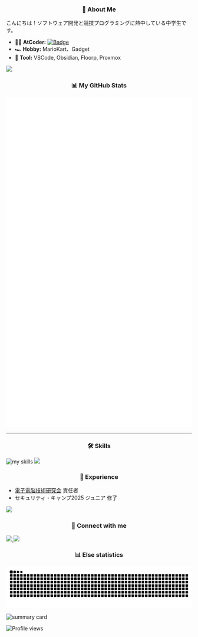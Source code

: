 <h3 align="center">👋 About Me</h3>

こんにちは！ソフトウェア開発と競技プログラミングに熱中している中学生です。


- 🧑‍💻 **AtCoder:** [![Badge](https://cp-logo.vercel.app/atcoder/yuubinnkyoku?logo=true)](https://atcoder.jp/users/yuubinnkyoku)
- 🏎️ **Hobby:** MarioKart、Gadget
- 🔧 **Tool:** VSCode, Obsidian, Floorp, Proxmox

<img src="https://user-images.githubusercontent.com/73097560/115834477-dbab4500-a447-11eb-908a-139a6edaec5c.gif">

<h3 align="center">📊 My GitHub Stats</h3>

<img src="github-metrics.svg" alt="Metrics">

---

<h3 align="center">🛠️ Skills</h3>
<img alt="my skills" src="https://skillicons.dev/icons?theme=dark&perline=7&i=cpp,dart,py,bots,docker,gcp,github,notion,unity,vscode,windows,notion,flutter,pwsh,twitter,discord" />



<img src="https://user-images.githubusercontent.com/73097560/115834477-dbab4500-a447-11eb-908a-139a6edaec5c.gif">

<h3 align="center">💼 Experience</h3>

- [電子電脳技術研究会](https://github.com/tsukuba-denden) 責任者
- セキュリティ・キャンプ2025 ジュニア 修了

<img src="https://user-images.githubusercontent.com/73097560/115834477-dbab4500-a447-11eb-908a-139a6edaec5c.gif">

<h3 align="center">🔗 Connect with me</h3>

<a href="https://twitter.com/yuubinnkyoku_mk">
    <img src="https://img.shields.io/twitter/url/https/twitter.com/cloudposse.svg?style=social&label=Follow @yuubinnkyou_mk">
</a>


<img src="https://user-images.githubusercontent.com/73097560/115834477-dbab4500-a447-11eb-908a-139a6edaec5c.gif">



<h3 align="center">📊 Else statistics</h3>

![](https://raw.githubusercontent.com/yuubinnkyoku/yuubinnkyoku/output/github-contribution-grid-snake.svg)

![summary card](https://github-profile-summary-cards.vercel.app/api/cards/profile-details?username=yuubinnkyoku&theme=monokai)

![Profile views](https://komarev.com/ghpvc/?username=yuubinnkyoku)

<!--![yuubinnkyoku's GitHub stats](https://github-readme-stats.vercel.app/api?username=yuubinnkyoku&show_icons=true&count_private=true&theme=dark)-->
<!--![Top Languages Card](https://github-readme-stats.vercel.app/api/top-langs?username=yuubinnkyoku&show_icons=true&count_private=true&theme=dark&layout=compact)-->
<!--[![trophy](https://github-profile-trophy.vercel.app/?username=yuubinnkyoku&theme=tokyonight)](https://github.com/ryo-ma/github-profile-trophy)-->
<!--[![AtCoder Trophies](https://atcoder-trophies.vercel.app/api/v1/atcoder?username=yuubinnkyoku&theme=tokyonight)](https://github.com/KATO-Hiro/AtCoderTrophies)-->
